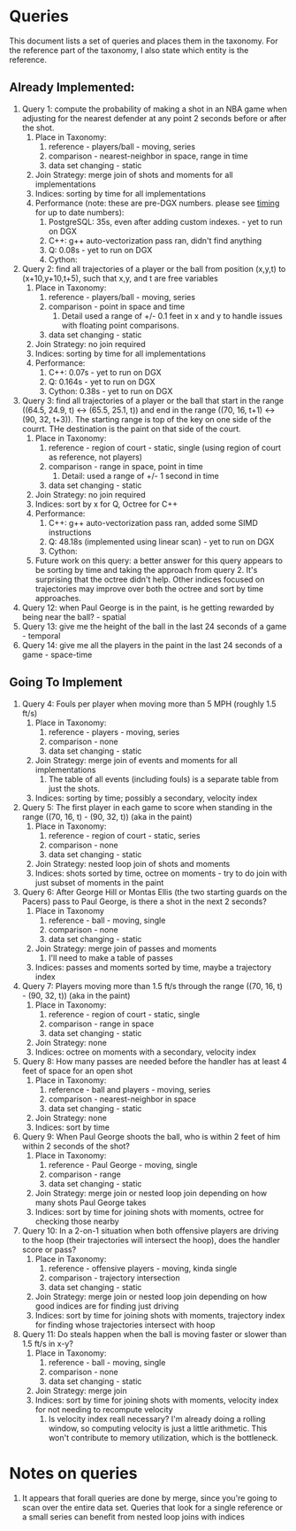 # Queries
This document lists a set of queries and places them in the taxonomy. 
For the reference part of the taxonomy, I also state which entity is the reference.

## Already Implemented:
1. Query 1: compute the probability of making a shot in an NBA game when adjusting for the nearest defender at any point 2 seconds before or after the shot.
    1. Place in Taxonomy:
        1. reference - players/ball - moving, series
        2. comparison - nearest-neighbor in space, range in time
        3. data set changing - static
    2. Join Strategy: merge join of shots and moments for all implementations
    3. Indices: sorting by time for all implementations
    4. Performance (note: these are pre-DGX numbers. please see [timing](https://github.com/David-Durst/nba_queries/blob/master/timing.csv) for up to date numbers):
        1. PostgreSQL: 35s, even after adding custom indexes.  - yet to run on DGX
        2. C++: g++ auto-vectorization pass ran, didn't find anything 
        3. Q: 0.08s - yet to run on DGX
        4. Cython: 
2. Query 2: find all trajectories of a player or the ball from position (x,y,t) to (x+10,y+10,t+5), such that x,y, and t are free variables
    1. Place in Taxonomy:
        1. reference - players/ball - moving, series
        2. comparison - point in space and time
            1. Detail used a range of +/- 0.1 feet in x and y to handle issues with floating point comparisons.
        3. data set changing - static
    2. Join Strategy: no join required
    3. Indices: sorting by time for all implementations
    4. Performance:
        1. C++: 0.07s - yet to run on DGX
        2. Q: 0.164s - yet to run on DGX
        3. Cython: 0.38s - yet to run on DGX
3. Query 3: find all trajectories of a player or the ball that start in the range ((64.5, 24.9, t) <-> (65.5, 25.1, t)) and end in the range ((70, 16, t+1) <-> (90, 32, t+3)). 
   The starting range is top of the key on one side of the courrt. THe destination is the paint on that side of the court. 
    1. Place in Taxonomy:
        1. reference - region of court - static, single (using region of court as reference, not players)
        2. comparison - range in space, point in time
            1. Detail: used a range of +/- 1 second in time
        3. data set changing - static
    2. Join Strategy: no join required
    3. Indices: sort by x for Q, Octree for C++
    4. Performance:
        1. C++: g++ auto-vectorization pass ran, added some SIMD instructions
        2. Q: 48.18s (implemented using linear scan) - yet to run on DGX
        3. Cython: 
    5. Future work on this query: a better answer for this query appears to be sorting by time and taking the approach from query 2.
    It's surprising that the octree didn't help. Other indices focused on trajectories may improve over both the octree and sort by time approaches.
4. Query 12: when Paul George is in the paint, is he getting rewarded by being near the ball? - spatial
5. Query 13: give me the height of the ball in the last 24 seconds of a game - temporal
6. Query 14: give me all the players in the paint in the last 24 seconds of a game - space-time

## Going To Implement
1. Query 4: Fouls per player when moving more than 5 MPH (roughly 1.5 ft/s)
    1. Place in Taxonomy:
        1. reference - players - moving, series
        2. comparison - none
        3. data set changing - static
    2. Join Strategy: merge join of events and moments for all implementations
        1. The table of all events (including fouls) is a separate table from just the shots.
    3. Indices: sorting by time; possibly a secondary, velocity index
2. Query 5: The first player in each game to score when standing in the range ((70, 16, t) - (90, 32, t)) (aka in the paint)
    1. Place in Taxonomy:
        1. reference - region of court - static, series
        2. comparison - none
        3. data set changing - static
    2. Join Strategy: nested loop join of shots and moments
    3. Indices: shots sorted by time, octree on moments - try to do join with just subset of moments in the paint
3. Query 6: After George Hill or Montas Ellis (the two starting guards on the Pacers) pass to Paul George, is there a shot in the next 2 seconds? 
    1.  Place in Taxonomy
        1. reference - ball - moving, single 
        2. comparison - none
        3. data set changing - static
    2. Join Strategy: merge join of passes and moments
        1. I'll need to make a table of passes
    3. Indices: passes and moments sorted by time, maybe a trajectory index
4. Query 7: Players moving more than 1.5 ft/s through the range ((70, 16, t) - (90, 32, t)) (aka in the paint)
    1. Place in Taxonomy:
        1. reference - region of court - static, single
        2. comparison - range in space
        3. data set changing - static
    2. Join Strategy: none
    3. Indices: octree on moments with a secondary, velocity index
5. Query 8: How many passes are needed before the handler has at least 4 feet of space for an open shot
    1. Place in Taxonomy:
        1. reference - ball and players - moving, series 
        2. comparison - nearest-neighbor in space
        3. data set changing - static
    2. Join Strategy: none
    3. Indices: sort by time
6. Query 9: When Paul George shoots the ball, who is within 2 feet of him within 2 seconds of the shot?
    1. Place in Taxonomy:
        1. reference - Paul George - moving, single
        2. comparison - range
        3. data set changing - static
    2. Join Strategy: merge join or nested loop join depending on how many shots Paul George takes
    3. Indices: sort by time for joining shots with moments, octree for checking those nearby
7. Query 10: In a 2-on-1 situation when both offensive players are driving to the hoop (their trajectories will intersect the hoop),
   does the handler score or pass? 
    1. Place in Taxonomy:
        1. reference - offensive players - moving, kinda single
        2. comparison - trajectory intersection
        3. data set changing - static
    2. Join Strategy: merge join or nested loop join depending on how good indices are for finding just driving
    3. Indices: sort by time for joining shots with moments, trajectory index for finding whose trajectories intersect with hoop
8. Query 11: Do steals happen when the ball is moving faster or slower than 1.5 ft/s in x-y?
    1. Place in Taxonomy:
        1. reference - ball - moving, single
        2. comparison - none
        3. data set changing - static
    2. Join Strategy: merge join 
    3. Indices: sort by time for joining shots with moments, velocity index for not needing to recompute velocity
        1. Is velocity index reall necessary? I'm already doing a rolling window, so computing velocity is just a little arithmetic. 
           This won't contribute to memory utilization, which is the bottleneck.


# Notes on queries
1. It appears that forall queries are done by merge, since you're going to scan over the entire data set. 
   Queries that look for a single reference or a small series can benefit from nested loop joins with indices
           
           
    
    
    
   
   
